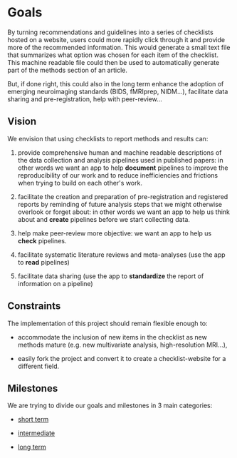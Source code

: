 # Goals

By turning recommendations and guidelines into a series of checklists hosted on
a website, users could more rapidly click through it and provide more of the
recommended information. This would generate a small text file that summarizes
what option was chosen for each item of the checklist. This machine readable
file could then be used to automatically generate part of the methods section of
an article.

But, if done right, this could also in the long term enhance the adoption of
emerging neuroimaging standards (BIDS, fMRIprep, NIDM...), facilitate data
sharing and pre-registration, help with peer-review...

## Vision

We envision that using checklists to report methods and results can:

1.  provide comprehensive human and machine readable descriptions of the data
    collection and analysis pipelines used in published papers: in other words
    we want an app to help **document** pipelines to improve the reproducibility
    of our work and to reduce inefficiencies and frictions when trying to build
    on each other's work.

1.  facilitate the creation and preparation of pre-registration and registered
    reports by reminding of future analysis steps that we might otherwise
    overlook or forget about: in other words we want an app to help us think
    about and **create** pipelines before we start collecting data.

1.  help make peer-review more objective: we want an app to help us **check**
    pipelines.

1.  facilitate systematic literature reviews and meta-analyses (use the app to
    **read** pipelines)

1.  facilitate data sharing (use the app to **standardize** the report of
    information on a pipeline)

## Constraints

The implementation of this project should remain flexible enough to:

-   accommodate the inclusion of new items in the checklist as new methods
    mature (e.g. new multivariate analysis, high-resolution MRI...),

-   easily fork the project and convert it to create a checklist-website for a
    different field.

## Milestones

We are trying to divide our goals and milestones in 3 main categories:

-   [short term](./21-short-term.md)

-   [intermediate](./22-mid-term.md)

-   [long term](./23-long-term.md)
